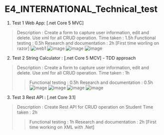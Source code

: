 # E4_INTERNATIONAL_Technical_test

1. Test 1 Web App: [.net Core 5 MVC]
> Description : Create a form to capture user information, edit and delete. Use xml for all CRUD operation.
> Time taken : 1.5h
> Functional testing : 0.5h
> Research and documentation : 2h [First time worling on razor]
![web1](https://user-images.githubusercontent.com/7566507/142001968-b7f335a8-a0c0-47d8-9660-dd8cce8c5f96.png)
![image](https://user-images.githubusercontent.com/7566507/142002284-3be61a8e-453f-4b79-88d3-d10fdfde32a8.png)
![image](https://user-images.githubusercontent.com/7566507/142002456-d900cc4d-74a2-49df-8d64-ce5481a8d7d3.png)
![image](https://user-images.githubusercontent.com/7566507/142003119-41900227-4d85-463f-a16c-bdc88149fb55.png)


2. Test 2 String Calculator : [.net Core 5 MCV] - TDD approach
> Description : Create a form to capture user information, edit and delete. Use xml for all CRUD operation.
> Time taken : 1h
> > Functional testing : 0.5h
> Research and documentation : 0.5h
> ![image](https://user-images.githubusercontent.com/7566507/142003527-9de7950a-1e92-4ae7-90da-fdfba7b8ee0b.png)
![image](https://user-images.githubusercontent.com/7566507/142003588-66ba5524-91c9-4a8e-ae3b-246fe75b3522.png)
![image](https://user-images.githubusercontent.com/7566507/142003936-a01f8425-b4ec-49ce-8d04-7fe7adafa550.png)
![image](https://user-images.githubusercontent.com/7566507/142004032-c8a5e993-cd7a-425f-bf79-c4f16aa47ff1.png)

3. Test 3 Rest API : [.net Core 3.1]
> Description : Create Rest API for CRUD operation on Student
> Time taken : 2h
> > Functional testing : 1h
> Research and documentation : 2h [First time working on XML with .Net]
> 

